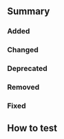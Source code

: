 ## Summary
<!-- Overview of changes -->

### Added
<!-- List new features or components. Include a screenshot for new visual elements. -->

### Changed
<!-- List changes in existing functionality or design.
If the change was visual, include a comparison screenshot showing the before and after the visual change. -->

### Deprecated
<!-- List once-stable features or components to be deprecated in this PR. -->

### Removed
<!-- List deprecated features or components removed in this PR. -->

### Fixed
<!-- List any bug fixes. -->

## How to test
<!-- Instructions on how to test the changes. This is not an exhaustive list of ways you should test this PR. -->
